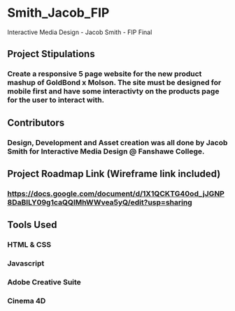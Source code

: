 # Smith_Jacob_FIP
 Interactive Media Design - Jacob Smith - FIP Final
 
 ## Project Stipulations
 ### Create a responsive 5 page website for the new product mashup of GoldBond x Molson. The site must be designed for mobile first and have some interactivty on the products page for the user to interact with.
 
 
 ## Contributors
 ### Design, Development and Asset creation was all done by Jacob Smith for Interactive Media Design @ Fanshawe College.
 
 ## Project Roadmap Link (Wireframe link included)
 ### https://docs.google.com/document/d/1X1QCKTG40od_jJGNP8DaBILY09g1caQQIMhWWvea5yQ/edit?usp=sharing
 
 ## Tools Used
 ### HTML & CSS
 ### Javascript
 ### Adobe Creative Suite
 ### Cinema 4D

